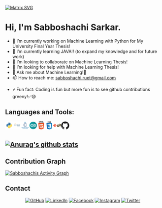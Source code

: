 [![Matrix SVG](https://raw.githubusercontent.com/rodrigograca31/rodrigograca31/master/matrix.svg)](https://www.youtube.com/watch?v=SDkAGkd4NLc) 

# Hi, I'm Sabboshachi Sarkar.


<!-- **sabboshachi/sabboshachi** is a ✨ _special_ ✨ repository because its `README.md` (this file) appears on your GitHub profile. -->

<!-- Here are some ideas to get you started: -->

- 🔭 I’m currently working on Machine Learning with Python for My University Final Year Thesis!
- 🌱 I’m currently learning JAVA!! (to expand my knowledge and for future work)
- 👯 I’m looking to collaborate on Machine Learning Thesis!
- 🤔 I’m looking for help with Machine Learning Thesis!
- 💬 Ask me about Machine Learning!🤖
- 📫 How to reach me: sabboshachi.ruet@gmail.com 
<!--- 😄 Pronouns: .... -->
- ⚡ Fun fact: Coding is fun but more fun is to see  github contributions greeny!✅😅

## Languages and Tools:

<img align="left" alt="Python" width="26px" src="https://raw.githubusercontent.com/github/explore/80688e429a7d4ef2fca1e82350fe8e3517d3494d/topics/python/python.png" />

<img align="left" alt="Java" width="26px" src="https://raw.githubusercontent.com/github/explore/80688e429a7d4ef2fca1e82350fe8e3517d3494d/topics/java/java.png" />

<img align="left" alt="C" width="26px" src="https://raw.githubusercontent.com/github/explore/80688e429a7d4ef2fca1e82350fe8e3517d3494d/topics/c/c.png" />

<img align="left" alt="Arduino" width="26px" src="https://raw.githubusercontent.com/github/explore/80688e429a7d4ef2fca1e82350fe8e3517d3494d/topics/arduino/arduino.png" />


<img align="left" alt="HTML5" width="26px" src="https://raw.githubusercontent.com/github/explore/80688e429a7d4ef2fca1e82350fe8e3517d3494d/topics/html/html.png" />
<img align="left" alt="CSS3" width="26px" src="https://raw.githubusercontent.com/github/explore/80688e429a7d4ef2fca1e82350fe8e3517d3494d/topics/css/css.png" />

<img align="left" alt="Git" width="26px" src="https://raw.githubusercontent.com/github/explore/80688e429a7d4ef2fca1e82350fe8e3517d3494d/topics/git/git.png" />
<img align="left" alt="GitHub" width="26px" src="https://raw.githubusercontent.com/github/explore/78df643247d429f6cc873026c0622819ad797942/topics/github/github.png" />

<br/>
<br/>

[![Anurag's github stats](https://github-readme-stats.vercel.app/api?username=sabboshachi&show_icons=true&theme=dark)](https://github.com/anuraghazra/github-readme-stats)
---

## Contribution Graph

<a href="https://github.com/ashutosh00710/github-readme-activity-graph"><img alt="Sabboshachis Activity Graph" src="https://activity-graph.herokuapp.com/graph?username=sabboshachi&bg_color=00001a&color=ffffff&line=00cc00&point=FFFFFF&hide_border=true"/></a>

## Contact

<p align="center">
	<a href="https://github.com/sabboshachi"><img src="https://img.icons8.com/bubbles/50/000000/github.png" alt="GitHub"/></a>
	<a href="https://www.linkedin.com/in/sabboshachi-sarkar-8b5573154"><img src="https://img.icons8.com/bubbles/50/000000/linkedin.png" alt="LinkedIn"/></a>
	<a href="https://www.facebook.com/sabboshachi/"><img src="https://img.icons8.com/bubbles/50/000000/facebook-new.png" alt="Facebook"/></a>
	<a href="https://www.instagram.com/_sabboshachi_//"><img src="https://img.icons8.com/bubbles/50/000000/instagram.png" alt="Instagram"/></a>
	<a href="https://twitter.com/sabboshachi71"><img src="https://img.icons8.com/bubbles/50/000000/twitter.png" alt="Twitter"/></a>
</p>


